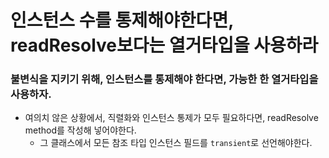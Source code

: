# 인스턴스 수를 통제해야한다면, readResolve보다는 열거타입을 사용하라

### 불변식을 지키기 위해, 인스턴스를 통제해야 한다면, 가능한 한 열거타입을 사용하자.
+ 여의치 않은 상황에서, 직렬화와 인스턴스 통제가 모두 필요하다면, readResolve method를 작성해 넣어야한다.
  + 그 클래스에서 모든 참조 타입 인스턴스 필드를 `transient`로 선언해야한다.
